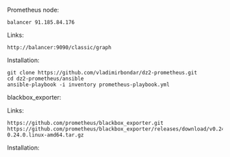 Prometheus node:

    balancer 91.185.84.176


Links:

    http://balancer:9090/classic/graph

Installation:

    git clone https://github.com/vladimirbondar/dz2-prometheus.git
    cd dz2-prometheus/ansible
    ansible-playbook -i inventory prometheus-playbook.yml


blackbox_exporter:

Links:

    https://github.com/prometheus/blackbox_exporter.git
    https://github.com/prometheus/blackbox_exporter/releases/download/v0.24.0/blackbox_exporter-0.24.0.linux-amd64.tar.gz

Installation:
    